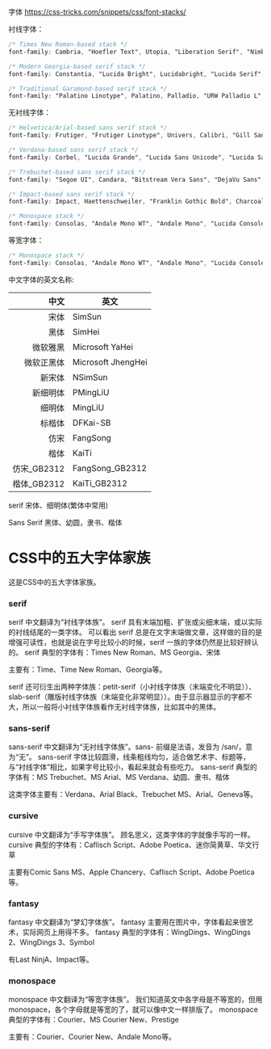 字体
https://css-tricks.com/snippets/css/font-stacks/

衬线字体：

```css
/* Times New Roman-based stack */
font-family: Cambria, "Hoefler Text", Utopia, "Liberation Serif", "Nimbus Roman No9 L Regular", Times, "Times New Roman", serif;

/* Modern Georgia-based serif stack */
font-family: Constantia, "Lucida Bright", Lucidabright, "Lucida Serif", Lucida, "DejaVu Serif", "Bitstream Vera Serif", "Liberation Serif", Georgia, serif;

/* Traditional Garamond-based serif stack */
font-family: "Palatino Linotype", Palatino, Palladio, "URW Palladio L", "Book Antiqua", Baskerville, "Bookman Old Style", "Bitstream Charter", "Nimbus Roman No9 L", Garamond, "Apple Garamond", "ITC Garamond Narrow", "New Century Schoolbook", "Century Schoolbook", "Century Schoolbook L", Georgia, serif;

```

无衬线字体：

```css
/* Helvetica/Arial-based sans serif stack */
font-family: Frutiger, "Frutiger Linotype", Univers, Calibri, "Gill Sans", "Gill Sans MT", "Myriad Pro", Myriad, "DejaVu Sans Condensed", "Liberation Sans", "Nimbus Sans L", Tahoma, Geneva, "Helvetica Neue", Helvetica, Arial, sans-serif;

/* Verdana-based sans serif stack */
font-family: Corbel, "Lucida Grande", "Lucida Sans Unicode", "Lucida Sans", "DejaVu Sans", "Bitstream Vera Sans", "Liberation Sans", Verdana, "Verdana Ref", sans-serif;

/* Trebuchet-based sans serif stack */
font-family: "Segoe UI", Candara, "Bitstream Vera Sans", "DejaVu Sans", "Bitstream Vera Sans", "Trebuchet MS", Verdana, "Verdana Ref", sans-serif;

/* Impact-based sans serif stack */
font-family: Impact, Haettenschweiler, "Franklin Gothic Bold", Charcoal, "Helvetica Inserat", "Bitstream Vera Sans Bold", "Arial Black", sans-serif;

/* Monospace stack */
font-family: Consolas, "Andale Mono WT", "Andale Mono", "Lucida Console", "Lucida Sans Typewriter", "DejaVu Sans Mono", "Bitstream Vera Sans Mono", "Liberation Mono", "Nimbus Mono L", Monaco, "Courier New", Courier, monospace;
```

等宽字体：

```css
/* Monospace stack */
font-family: Consolas, "Andale Mono WT", "Andale Mono", "Lucida Console", "Lucida Sans Typewriter", "DejaVu Sans Mono", "Bitstream Vera Sans Mono", "Liberation Mono", "Nimbus Mono L", Monaco, "Courier New", Courier, monospace;
```

中文字体的英文名称:

|        中文 | 英文                 |
| --------: | ------------------ |
|        宋体 | SimSun             |
|        黑体 | SimHei             |
|      微软雅黑 | Microsoft YaHei    |
|     微软正黑体 | Microsoft JhengHei |
|       新宋体 | NSimSun            |
|      新细明体 | PMingLiU           |
|       细明体 | MingLiU            |
|       标楷体 | DFKai-SB           |
|        仿宋 | FangSong           |
|        楷体 | KaiTi              |
| 仿宋_GB2312 | FangSong_GB2312    |
| 楷体_GB2312 | KaiTi_GB2312       |

serif 
宋体、细明体(繁体中常用)

Sans Serif
黑体、幼圆，隶书、楷体



# CSS中的五大字体家族

这是CSS中的五大字体家族。

### serif
serif 中文翻译为“衬线字体族”。
serif 具有末端加粗、扩张或尖细末端，或以实际的衬线结尾的一类字体。
可以看出 serif 总是在文字末端做文章，这样做的目的是增强可读性，也就是说在字号比较小的时候，serif 一族的字体仍然是比较好辨认的。
serif 典型的字体有：Times New Roman、MS Georgia、宋体

主要有：Time、Time New Roman、Georgia等。

serif 还可衍生出两种字体族：petit-serif（小衬线字体族（末端变化不明显））、slab-serif（雕版衬线字体族（末端变化非常明显））。由于显示器显示的字都不大，所以一般将小衬线字体族看作无衬线字体族，比如其中的黑体。

### sans-serif
sans-serif 中文翻译为“无衬线字体族”。sans- 前缀是法语，发音为 /san/，意为“无”。
sans-serif 字体比较圆滑，线条粗线均匀，适合做艺术字、标题等，与“衬线字体”相比，如果字号比较小，看起来就会有些吃力。
sans-serif 典型的字体有：MS Trebuchet、MS Arial、MS Verdana、幼圆、隶书、楷体

这类字体主要有：Verdana、Arial Black、Trebuchet MS、Arial、Geneva等。

### cursive
cursive 中文翻译为“手写字体族”。
顾名思义，这类字体的字就像手写的一样。
cursive 典型的字体有：Caflisch Script、Adobe Poetica、迷你简黄草、华文行草

主要有Comic Sans MS、Apple Chancery、Caflisch Script、Adobe Poetica等。

### fantasy
fantasy 中文翻译为“梦幻字体族”。
fantasy 主要用在图片中，字体看起来很艺术，实际网页上用得不多。
fantasy 典型的字体有：WingDings、WingDings 2、WingDings 3、Symbol

有Last NinjA、Impact等。

### monospace
monospace 中文翻译为“等宽字体族”。
我们知道英文中各字母是不等宽的，但用 monospace，各个字母就是等宽的了，就可以像中文一样排版了。
monospace 典型的字体有：Courier、MS Courier New、Prestige

主要有：Courier、Courier New、Andale Mono等。